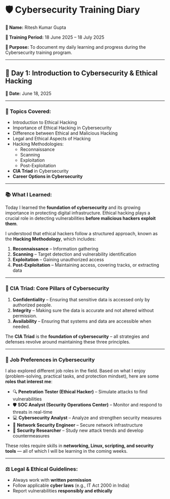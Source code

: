 # 🛡️ Cybersecurity Training Diary  
**👤 Name:** Ritesh Kumar Gupta  

**📅 Training Period:** 18 June 2025 – 18 July 2025 

**🎯 Purpose:** To document my daily learning and progress during the Cybersecurity training program.

---

## 🔖 Day 1: Introduction to Cybersecurity & Ethical Hacking  
**📅 Date:** June 18, 2025  

---

### 🧠 Topics Covered:
- Introduction to Ethical Hacking  
- Importance of Ethical Hacking in Cybersecurity  
- Difference between Ethical and Malicious Hacking  
- Legal and Ethical Aspects of Hacking  
- Hacking Methodologies:
  - Reconnaissance
  - Scanning
  - Exploitation
  - Post-Exploitation  
- **CIA Triad** in Cybersecurity  
- **Career Options in Cybersecurity**

---

### 📚 What I Learned:

Today I learned the **foundation of cybersecurity** and its growing importance in protecting digital infrastructure. Ethical hacking plays a crucial role in detecting vulnerabilities **before malicious hackers exploit them**.

I understood that ethical hackers follow a structured approach, known as the **Hacking Methodology**, which includes:
1. **Reconnaissance** – Information gathering
2. **Scanning** – Target detection and vulnerability identification
3. **Exploitation** – Gaining unauthorized access
4. **Post-Exploitation** – Maintaining access, covering tracks, or extracting data

---

### 🔐 CIA Triad: Core Pillars of Cybersecurity

1. **Confidentiality** – Ensuring that sensitive data is accessed only by authorized people.  
2. **Integrity** – Making sure the data is accurate and not altered without permission.  
3. **Availability** – Ensuring that systems and data are accessible when needed.  

The **CIA Triad** is the **foundation of cybersecurity** – all strategies and defenses revolve around maintaining these three principles.

---

### 💼 Job Preferences in Cybersecurity

I also explored different job roles in the field. Based on what I enjoy (problem-solving, practical tasks, and protection mindset), here are some **roles that interest me**:

- 🔍 **Penetration Tester (Ethical Hacker)** – Simulate attacks to find vulnerabilities  
- 🛡️ **SOC Analyst (Security Operations Center)** – Monitor and respond to threats in real-time  
- 💻 **Cybersecurity Analyst** – Analyze and strengthen security measures  
- 🔐 **Network Security Engineer** – Secure network infrastructure  
- 🧠 **Security Researcher** – Study new attack trends and develop countermeasures  

These roles require skills in **networking, Linux, scripting, and security tools** — all of which I will be learning in the coming weeks.

---

### ⚖️ Legal & Ethical Guidelines:
- Always work with **written permission**
- Follow applicable **cyber laws** (e.g., IT Act 2000 in India)
- Report vulnerabilities **responsibly and ethically**
